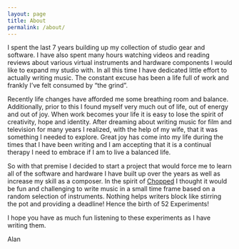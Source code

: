 ```yaml
---
layout: page
title: About
permalink: /about/
---
```


I spent the last 7 years building up my collection of studio gear and software. I have also spent many hours watching videos and reading reviews about various virtual instruments and hardware components I would like to expand my studio with. In all this time I have dedicated little effort to actually writing music. The constant excuse has been a life full of work and frankly I’ve felt consumed by “the grind”.

Recently life changes have afforded me some breathing room and balance. Additionally, prior to this I found myself very much out of life, out of energy and out of joy. When work becomes your life it is easy to lose the spirit of creativity, hope and identity. After dreaming about writing music for film and television for many years I realized, with the help of my wife, that it was something I needed to explore. Great joy has come into my life during the times that I have been writing and I am accepting that it is a continual therapy I need to embrace if I am to live a balanced life.

So with that premise I decided to start a project that would force me to learn all of the software and hardware I have built up over the years as well as increase my skill as a composer. In the spirit of [Chopped](http://en.wikipedia.org/wiki/Chopped_(TV_series)) I thought it would be fun and challenging to write music in a small time frame based on a random selection of instruments. Nothing helps writers block like stirring the pot and providing a deadline! Hence the birth of 52 Experiments!

I hope you have as much fun listening to these experiments as I have writing them.

Alan
